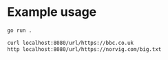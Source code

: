 # Example usage

```bash
go run .
```

```bash
curl localhost:8080/url/https://bbc.co.uk
http localhost:8080/url/https://norvig.com/big.txt
```

